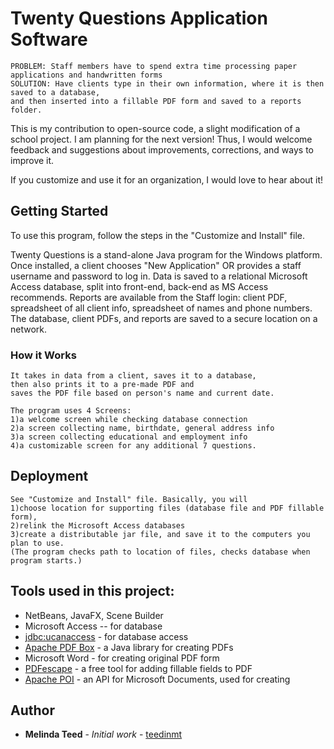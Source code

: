 
# Twenty Questions Application Software
```
PROBLEM: Staff members have to spend extra time processing paper applications and handwritten forms  
SOLUTION: Have clients type in their own information, where it is then saved to a database, 
and then inserted into a fillable PDF form and saved to a reports folder.
```
This is my contribution to open-source code, a slight modification of a school project. I am planning for the next version! Thus, I would welcome feedback and suggestions about improvements, corrections, and ways to improve it.

If you customize and use it for an organization, I would love to hear about it! 


## Getting Started
To use this program, follow the steps in the "Customize and Install" file.

Twenty Questions is a stand-alone Java program for the Windows platform. Once installed, a client chooses "New Application" OR provides a staff username and password to log in. 
Data is saved to a relational Microsoft Access database, split into front-end, back-end as MS Access recommends. Reports are available from the Staff login:  client PDF,  spreadsheet of all client info, spreadsheet of names and phone numbers.  The database, client PDFs, and reports are saved to a secure location on a network.

### How it Works
 ```
 It takes in data from a client, saves it to a database, 
 then also prints it to a pre-made PDF and 
 saves the PDF file based on person's name and current date.

 The program uses 4 Screens: 
1)a welcome screen while checking database connection 
2)a screen collecting name, birthdate, general address info 
3)a screen collecting educational and employment info 
4)a customizable screen for any additional 7 questions.

```
## Deployment
```
See "Customize and Install" file. Basically, you will 
1)choose location for supporting files (database file and PDF fillable form), 
2)relink the Microsoft Access databases 
3)create a distributable jar file, and save it to the computers you plan to use. 
(The program checks path to location of files, checks database when program starts.) 
```

## Tools used in this project:
* NetBeans, JavaFX, Scene Builder
* Microsoft Access -- for database
* [jdbc:ucanaccess](http://ucanaccess.sourceforge.net/site.html) - for database access 
* [Apache PDF Box](https://pdfbox.apache.org/) - a Java library for creating PDFs
* Microsoft Word - for creating original PDF form
* [PDFescape](https://www.pdfescape.com/windows/) - a free tool for adding fillable fields to PDF
* [Apache POI](https://poi.apache.org/) - an API for Microsoft Documents, used for creating 

## Author

* **Melinda Teed** - *Initial work* - [teedinmt](https://github.com/teedinmt)




